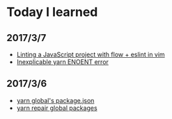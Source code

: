 # Today I learned

## 2017/3/7

* [Linting a JavaScript project with flow + eslint in vim](https://github.com/timoxley/til/blob/master/vim/eslint-flow-linting.md)
* [Inexplicable yarn ENOENT error](https://github.com/timoxley/til/blob/master/javascript/yarn-enoent.md)

##  2017/3/6

* [yarn global's package.json](https://github.com/timoxley/til/blob/master/javascript/yarn-global-packagejson.md)
* [yarn repair global packages](https://github.com/timoxley/til/blob/master/javascript/yarn-repair-globals.md)
